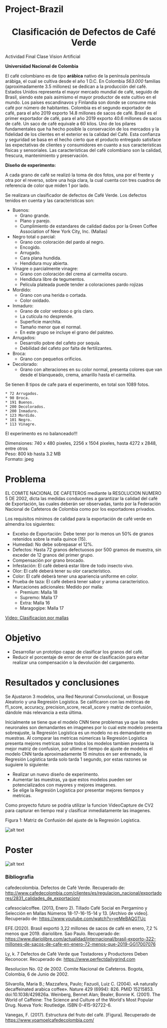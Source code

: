 
# Project-Brazil

# <center> Clasificación de Defectos de Café Verde
Actividad Final Clase Vision  Artificial
  
**Universidad Nacional de Colombia**

El café colombiano es de tipo **arábica** nativo de la península península arábiga, el cual se cultiva desde el año 1 D.C. En Colombia _563.000_ familias (aproximadamente 3.5 millones) se dedican a la producción del café. Estados Unidos representa el mayor mercado mundial de café, seguido de Brasil, siendo este país asimismo el mayor productor de este cultivo en el mundo. Los países escandinavos y Finlandia son donde se consume más café por número de habitantes. Colombia es el segundo exportador de café, para el año 2019 exporto 14.8 millones de sacos de café. Brasil es el primer exportador de café, para el año 2019 exporto 40.6 millones de sacos de café. Un saco de café equivale a 60 kilos. Uno de los pilares fundamentales que ha hecho posible la conservación de los mercados y la fidelidad de los clientes en el exterior es la calidad del Café. Esta confianza y seguridad se basa en el hecho cierto que el producto entregado satisface las expectativas de clientes y consumidores en cuanto a sus características físicas y sensoriales. Las características del café colombiano son la calidad, frescura, mantenimiento y preservación.

**Diseño de experimento:**

A cada grano de café se realizó la toma de dos fotos, una por el frente y otra por el reverso, sobre una hoja clara, la cual cuenta con tres cuadros de referencia de color que miden 1 por lado.

Se realizara un clasificador de defectos de Café Verde. Los defectos tenidos en cuenta y las caracteristicas son:

* Buenos:
  * Grano grande.
  * Plano y parejo.
  * Cumplimiento de estandares de calidad dados por la Green Coffee Association of New York City, Inc. (Mallas)
* Negro total o parcial:
  * Grano con coloración del pardo al negro.
  * Encogido.
  * Arrugado.
  * Cara plana hundida.
  * Hendidura muy abierta.
* Vinagre o parcialmente vinagre:
  * Grano con coloración del crema al carmelita oscuro.
  * Hendidura libre de tegumentos.
  * Película plateada puede tender a coloraciones pardo rojizas
* Mordido:
  * Grano con una herida o cortada.
  * Color oxidado.
* Inmaduro:
  * Grano de color verdoso o gris claro.
  * La cutícula no desprende.
  * Superficie marchita.
  * Tamaño menor que el normal.
  * En este grupo se incluye el grano del paloteo.
* Arrugados:
  * Desarrollo pobre del cafeto por sequía.
  * Debilidad del cafeto por falta de fertilizantes.
* Broca:
  * Grano con pequeños orificios.
* Decolorado:
  * Grano con alteraciones en su color normal, presenta colores que van desde el blanqueado, crema, amarillo hasta el carmelita.

Se tienen 8 tipos de cafe para el experimento, en total son 1089 fotos.

    * 72 Arrugados.
    * 90 Broca.
    * 191 Buenos.
    * 200 Decolorados.
    * 200 Inmaduro.
    * 123 Mordido.
    * 101 Negro.
    * 113 Vinagre.

El experimento es no balanceado!!!

Dimensiones: 740 x 480 pixeles, 2256 x 1504 pixeles, hasta 4272 x 2848, entre otros <br>
Peso: 800 kb hasta 3.2 MB  <br>
Formato: jpeg

# Problema

EL COMITE NACIONAL DE CAFETEROS mediante la RESOLUCION NUMERO 5 DE 2002, dicta las medidas conducentes a garantizar la calidad del café de Exportación, las cuales deberán ser observadas, tanto por la Federación Nacional de Cafeteros de Colombia como por los exportadores privados.

Los requisitos mínimos de calidad para la exportación de café verde en almendra los siguientes: 
* Excelso de Exportación: Debe tener por lo menos un 50% de granos retenidos sobre la malla quince (15).
* Humedad: No debe sobrepasar el 12%.
* Defectos: Hasta 72 granos defectuosos por 500 gramos de muestra, sin exceder de 12 granos del primer grupo. 
* Compensación por grano brocado.
* Infestación: El café deberá estar libre de todo insecto vivo.
* Olor: El café deberá tener su olor característico. 
* Color: El café deberà tener una apariencia uniforme en color.
* Prueba de taza: El café deberá tener sabor y aroma característico.
* Marcaciones adicionales: Medido por malla:
    * Premium: Malla 18
    * Supremo: Malla 17
    * Extra: Malla 16
    * Maragogipe: Malla 17 <br>

[Video: Clasificacion por mallas](https://www.youtube.com/watch?v=yeMeBAQGTUc "YouTube")

# Objetivo

* Desarrollar un prototipo capaz de clasificar los granos del café. 
* Reducir el porcentaje de error de error de clasificación para evitar realizar una compensación o la devolución del cargamento. 

# Resultados y conclusiones

Se Ajustaron 3 modelos, una Red Neuronal Convolucional, un Bosque Aleatorio y una Regresión Logística. Se calificaron con las métricas de f1_score, accuracy, precision_score, recall_score y matriz de confusión, dándole más relevancia a esta última.

Inicialmente se tiene que el modelo CNN tiene problemas ya que las redes neuronales son demandantes en imagenes por lo cual este modelo presenta sobreajuste, la Regresión Logística es un modelo no es demandante en muestras. Al comparar las metricas númericas la Regresión Logística presenta mejores metricas sobre todos los modelos tambien presenta la mejor matriz de confusion, por ultimo el tiempo de ajuste de modelos el modelo CNN tarda aproximadamente 15 minutos en ser entrenado, la Regresión Logística tarda solo tarda 1 segundo, por estas razones se suguiere lo siguiente:

* Realizar un nuevo diseño de experimento.
* Aumentar las muestras, ya que estos modelos pueden ser potencializados con mayores y mejores imagenes.
* Se elige la Regresión Logística por presentar mejores tiempos y metricas.

Como proyecto futuro se podria utilizar la funcion VideoCapture de CV2 para capturar en tiempo real y clasificar inmediatamente las imagenes. 

Figura 1: Matriz de Confusión del ajuste de la Regresión Logística.

![alt text](https://github.com/oecorrechag/Project-Brazil/blob/main/images/matriz.png)

# Poster

![alt text](https://github.com/oecorrechag/Project-Brazil/blob/main/images/poster.png)

### Bibliografia

cafedecolombia. Defectos de Café Verde. Recuperado de: http://www.cafedecolombia.com/clientes/es/regulacion_nacional/exportadores/2831_calidades_de_exportacion/

cafesocialcoffee. (2013, Enero 2). Tillado Café Social en Pergamino y Selección en Mallas Números 18-17-16-15-14 y 13. [Archivo de video]. Recuperado de: https://www.youtube.com/watch?v=yeMeBAQGTUc

EFE.(2020). Brasil exportó 3,22 millones de sacos de café en enero, 7,2 % menos que 2019. diariolibre. Sao Paulo. Recuperado de: https://www.diariolibre.com/actualidad/internacional/brasil-exporto-322-millones-de-sacos-de-cafe-en-enero-72-menos-que-2019-GG17007076

Ly, k. 7 Defectos de Café Verde que Tostadores y Productores Deben Reconocer. Recuperado de: https://www.perfectdailygrind.com

Resolucion No. 02 de 2002. Comite Nacional de Cafeteros. Bogota, Colombia, 6 de Junio de 2002.

Silvarolla, Maria B.; Mazzafera, Paulo; Fazuoli, Luiz C. (2004). «A naturally decaffeinated arabica coffee». Nature 429 (6994): 826. PMID 15215853. doi:10.1038/429826a.
Weinberg, Bennet Alan; Bealer, Bonnie K. (2001). The World of Caffeine: The Science and Culture of the World's Most Popular Drug. Nueva York: Routledge. ISBN 0-415-92722-6.

Vanegas, F. (2017). Estructura del fruto del café. [Figura]. Recuperado de https://www.yoamoelcafedecolombia.com/